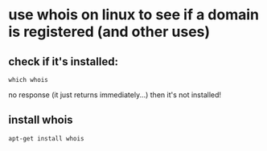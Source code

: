 # use whois on linux to see if a domain is registered (and other uses)



## check if it's installed:


	which whois

no response (it just returns immediately...) then it's not installed!



## install whois

	apt-get install whois

